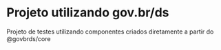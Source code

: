 # Projeto utilizando gov.br/ds

Projeto de testes utilizando componentes criados diretamente a partir do @govbrds/core
